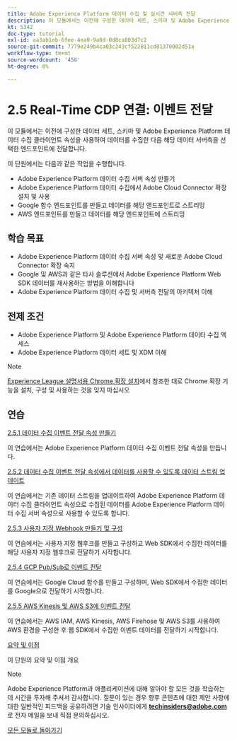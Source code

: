```yaml
---
title: Adobe Experience Platform 데이터 수집 및 실시간 서버측 전달
description: 이 모듈에서는 이전에 구성한 데이터 세트, 스키마 및 Adobe Experience Platform 데이터 수집 서버 속성을 사용하여 데이터를 수집한 다음 해당 데이터 서버측을 선택한 엔드포인트에 전달합니다.
kt: 5342
doc-type: tutorial
exl-id: aa3ab1eb-6fee-4ea9-9a0d-0d8ca803d7c2
source-git-commit: 7779e249b4ca03c243cf522811cd81370002d51a
workflow-type: tm+mt
source-wordcount: '458'
ht-degree: 0%

---
```


# 2.5 Real-Time CDP 연결: 이벤트 전달

이 모듈에서는 이전에 구성한 데이터 세트, 스키마 및 Adobe Experience Platform 데이터 수집 클라이언트 속성을 사용하여 데이터를 수집한 다음 해당 데이터 서버측을 선택한 엔드포인트에 전달합니다.

이 단원에서는 다음과 같은 작업을 수행합니다.

- Adobe Experience Platform 데이터 수집 서버 속성 만들기
- Adobe Experience Platform 데이터 수집에서 Adobe Cloud Connector 확장 설치 및 사용
- Google 함수 엔드포인트를 만들고 데이터를 해당 엔드포인트로 스트리밍
- AWS 엔드포인트를 만들고 데이터를 해당 엔드포인트에 스트리밍

## 학습 목표

- Adobe Experience Platform 데이터 수집 서버 속성 및 새로운 Adobe Cloud Connector 확장 숙지
- Google 및 AWS과 같은 타사 솔루션에서 Adobe Experience Platform Web SDK 데이터를 재사용하는 방법을 이해합니다
- Adobe Experience Platform 데이터 수집 및 서버측 전달의 아키텍처 이해

## 전제 조건

- Adobe Experience Platform 및 Adobe Experience Platform 데이터 수집 액세스
- Adobe Experience Platform 데이터 세트 및 XDM 이해

>[!NOTE]
>
>[Experience League 설명서용 Chrome 확장 설치](../../gettingstarted/gettingstarted/ex1.md)에서 참조한 대로 Chrome 확장 기능을 설치, 구성 및 사용하는 것을 잊지 마십시오

## 연습

[2.5.1 데이터 수집 이벤트 전달 속성 만들기](./ex1.md)

이 연습에서는 Adobe Experience Platform 데이터 수집 이벤트 전달 속성을 만듭니다.

[2.5.2 데이터 수집 이벤트 전달 속성에서 데이터를 사용할 수 있도록 데이터 스트림 업데이트](./ex2.md)

이 연습에서는 기존 데이터 스트림을 업데이트하여 Adobe Experience Platform 데이터 수집 클라이언트 속성으로 수집된 데이터를 Adobe Experience Platform 데이터 수집 서버 속성으로 사용할 수 있도록 합니다.

[2.5.3 사용자 지정 Webhook 만들기 및 구성](./ex3.md)

이 연습에서는 사용자 지정 웹후크를 만들고 구성하고 Web SDK에서 수집한 데이터를 해당 사용자 지정 웹후크로 전달하기 시작합니다.

[2.5.4 GCP Pub/Sub로 이벤트 전달](./ex4.md)

이 연습에서는 Google Cloud 함수를 만들고 구성하며, Web SDK에서 수집한 데이터를 Google으로 전달하기 시작합니다.

[2.5.5 AWS Kinesis 및 AWS S3에 이벤트 전달](./ex5.md)

이 연습에서는 AWS IAM, AWS Kinesis, AWS Firehose 및 AWS S3를 사용하여 AWS 환경을 구성한 후 웹 SDK에서 수집한 이벤트 데이터를 전달하기 시작합니다.

[요약 및 이점](./summary.md)

이 단원의 요약 및 이점 개요

>[!NOTE]
>
>Adobe Experience Platform과 애플리케이션에 대해 알아야 할 모든 것을 학습하는 데 시간을 투자해 주셔서 감사합니다. 질문이 있는 경우 향후 콘텐츠에 대한 제안 사항에 대한 일반적인 피드백을 공유하려면 기술 인사이더에게 **techinsiders@adobe.com**&#x200B;로 전자 메일을 보내 직접 문의하십시오.

[모든 모듈로 돌아가기](../../../overview.md)
